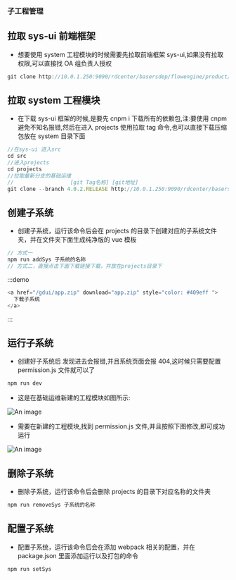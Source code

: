 ### 子工程管理

## 拉取 sys-ui 前端框架

- 想要使用 system 工程模块的时候需要先拉取前端框架 sys-ui,如果没有拉取权限,可以直接找 OA 组负责人授权

```js
git clone http://10.0.1.250:9090/rdcenter/basersdep/flowengine/product/basemng/newversion/source/sys-ui.git
```

## 拉取 system 工程模块

- 在下载 sys-ui 框架的时候,是要先 cnpm i 下载所有的依赖包,注:要使用 cnpm 避免不知名报错,然后在进入 projects 使用拉取 tag 命令,也可以直接下载压缩包放在 system 目录下面

```js
//在sys-ui 进入src
cd src
//进入projects
cd projects
//拉取最新分支的基础运维
//                  [git Tag名称] [git地址]
git clone --branch 4.0.2.RELEASE http://10.0.1.250:9090/rdcenter/basersdep/flowengine/product/basemng/newversion/source/system.git
```

## 创建子系统

- 创建子系统，运行该命令后会在 projects 的目录下创建对应的子系统文件夹，并在文件夹下面生成纯净版的 vue 模板

```js
// 方式一
npm run addSys 子系统的名称
// 方式二，直接点击下面下载链接下载，并放在projects目录下
```

:::demo

```js
<a href="/gdui/app.zip" download="app.zip" style="color: #409eff ">
  下载子系统
</a>
```

:::

## 运行子系统

- 创建好子系统后 发现进去会报错,并且系统页面会报 404,这时候只需要配置 permission.js 文件就可以了

```js
npm run dev
```

- 这是在基础运维新建的工程模块如图所示:

![An image](/gdui/guideImg/add-system1.png)

- 需要在新建的工程模块,找到 permission.js 文件,并且按照下图修改,即可成功运行

![An image](/gdui/guideImg/add-system3.jpg)

## 删除子系统

- 删除子系统，运行该命令后会删除 projects 的目录下对应名称的文件夹

```js
npm run removeSys 子系统的名称
```

## 配置子系统

- 配置子系统，运行该命令后会在添加 webpack 相关的配置，并在 package.json 里面添加运行以及打包的命令

```js
npm run setSys
```

